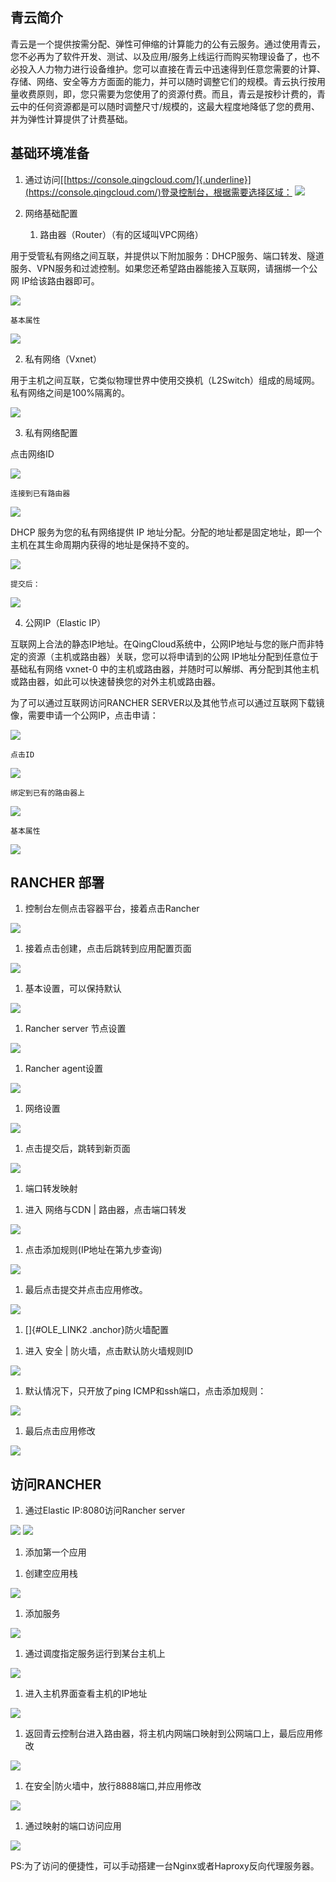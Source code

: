 ---
---


青云简介
--------

青云是一个提供按需分配、弹性可伸缩的计算能力的公有云服务。通过使用青云，您不必再为了软件开发、测试、以及应用/服务上线运行而购买物理设备了，也不必投入人力物力进行设备维护。您可以直接在青云中迅速得到任意您需要的计算、存储、网络、安全等方方面面的能力，并可以随时调整它们的规模。青云执行按用量收费原则，即，您只需要为您使用了的资源付费。而且，青云是按秒计费的，青云中的任何资源都是可以随时调整尺寸/规模的，这最大程度地降低了您的费用、并为弹性计算提供了计费基础。

基础环境准备
------------

1.  通过访问[[https://console.qingcloud.com/]{.underline}](https://console.qingcloud.com/)登录控制台，根据需要选择区域：
![](/images/1/image1.png)

2.  网络基础配置

	1)  路由器（Router）（有的区域叫VPC网络）

用于受管私有网络之间互联，并提供以下附加服务：DHCP服务、端口转发、隧道服务、VPN服务和过滤控制。如果您还希望路由器能接入互联网，请捆绑一个公网 IP给该路由器即可。
		
![](/images/1/image2.png)

	基本属性

![](/images/1/image3.png)

2)  私有网络（Vxnet）

用于主机之间互联，它类似物理世界中使用交换机（L2Switch）组成的局域网。私有网络之间是100%隔离的。

![](/images/1/image4.png)

3)  私有网络配置

点击网络ID

![](/images/1/image5.png)

	连接到已有路由器

![](/images/1/image6.png)

DHCP 服务为您的私有网络提供 IP
地址分配。分配的地址都是固定地址，即一个主机在其生命周期内获得的地址是保持不变的。

![](/images/1/image7.png)

	提交后：

![](/images/1/image8.png)

4)  公网IP（Elastic IP）

互联网上合法的静态IP地址。在QingCloud系统中，公网IP地址与您的账户而非特定的资源（主机或路由器）关联，您可以将申请到的公网
IP地址分配到任意位于基础私有网络 vxnet-0
中的主机或路由器，并随时可以解绑、再分配到其他主机或路由器，如此可以快速替换您的对外主机或路由器。

为了可以通过互联网访问RANCHER
SERVER以及其他节点可以通过互联网下载镜像，需要申请一个公网IP，点击申请：

![](/images/1/image9.png)

	点击ID

![](/images/1/image10.png)

	绑定到已有的路由器上

![](/images/1/image11.png)

	基本属性

![](/images/1/image12.png)

RANCHER 部署
------------

1.  控制台左侧点击容器平台，接着点击Rancher

![](/images/1/image13.png)

1.  接着点击创建，点击后跳转到应用配置页面

![](/images/1/image14.png)

1.  基本设置，可以保持默认

![](/images/1/image15.png)

1.  Rancher server 节点设置

![](/images/1/image16.png)

1.  Rancher agent设置

![](/images/1/image17.png)

1.  网络设置

![](/images/1/image18.png)

1.  点击提交后，跳转到新页面

![](/images/1/image19.png)

1.  端口转发映射

1)  进入 网络与CDN \| 路由器，点击端口转发

![](/images/1/image20.png)

1)  点击添加规则(IP地址在第九步查询)

![](/images/1/image21.png)

1)  最后点击提交并点击应用修改。

![](/images/1/image22.png)

1.  []{#OLE_LINK2 .anchor}防火墙配置

1)  进入 安全 \| 防火墙，点击默认防火墙规则ID

![](/images/1/image23.png)

1)  默认情况下，只开放了ping ICMP和ssh端口，点击添加规则：

![](/images/1/image24.png)

1)  最后点击应用修改

![](/images/1/image25.png)

访问RANCHER 
------------

1.  通过Elastic IP:8080访问Rancher server

![](/images/1/image26.png)
![](/images/1/image27.png)

1.  添加第一个应用

1)  创建空应用栈

![](/images/1/image28.png)

1)  添加服务

![](/images/1/image29.png)

1)  通过调度指定服务运行到某台主机上

![](/images/1/image30.png)

1)  进入主机界面查看主机的IP地址

![](/images/1/image31.png)

1)  返回青云控制台进入路由器，将主机内网端口映射到公网端口上，最后应用修改

![](/images/1/image32.png)

1)  在安全\|防火墙中，放行8888端口,并应用修改

![](/images/1/image33.png)

1)  通过映射的端口访问应用

![](/images/1/image34.png)

PS:为了访问的便捷性，可以手动搭建一台Nginx或者Haproxy反向代理服务器。
